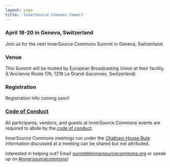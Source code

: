 ```yaml
---
layout: page
title: 'InnerSource Commons Summit'
---
```


### April 18-20 in Geneva, Switzerland

Join us for the next InnerSource Commons Summit in Geneva, Switzerland.

### Venue

This Summit will be hosted by European Broadcasting Union at their facility. (L'Ancienne Route 17A, 1218 Le Grand-Saconnex, Switzerland)

### Registration

Registration info coming soon!

### [Code of Conduct](/InnerSourceCommons/events/conduct/)

All participants, vendors, and guests at InnerSource Commons events are required to abide by the [code of conduct](/InnerSourceCommons/events/conduct/). 


InnerSource Commons meetings run under the [Chatham House Rule](https://en.wikipedia.org/wiki/Chatham_House_Rule): information discussed at a meeting can be shared but not attributed.

Interested in helping out? Email <summit@innersourcecommons.org> or speak up on [#innersourcecommons](https://isc-inviter.herokuapp.com/)!
